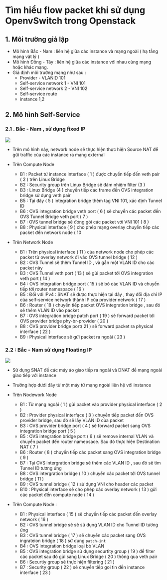 
# Tìm hiểu flow packet khi sử dụng OpenvSwitch trong Openstack


## 1. Môi trường giả lập

- Mô hình Bắc - Nam : liên hệ giữa các instance và mạng ngoài ( hạ tầng mạng vật lý )
- Mô hình Đông - Tây : liên hệ giữa các instance với nhau cùng mạng hoặc khác mạng. 
- Giả định môi trường mạng như sau :
	- Provider 	- VLANID 101
	- Self-service network 1 - VNI 101
	- Self-service network 2 - VNI 102
	- Self-service route
	- instance 1,2 


## 2. Mô hình Self-Service

### 2.1 . Bắc - Nam , sử dụng fixed IP

![](https://docs.openstack.org/newton/networking-guide/_images/deploy-ovs-selfservice-flowns1.png)

- Trên mô hình này, network node sẽ thực hiện thực hiện Source NAT để gửi traffic của các instance ra mạng external

- Trên Compute Node

	- B1 :  Packet từ instance interface ( 1 ) được chuyển tiếp đến veth pair ( 2 ) trên Linux Bridge
	- B2 : Security group trên Linux Bridge sẽ đảm nhiệm filter (3  )
	- B3 :  Linux Bridge (4 ) chuyển tiếp các frame đến OVS integration bridge sử dụng veth pair
	- B5 : Tại đây ( 5 ) integration bridge thêm tag VNI 101, xác định Tunnel ID
	- B6 : OVS integration bridge veth port ( 6 ) sẽ chuyển các packet đến OVS Tunnel Bridge veth port ( 7 )
	- B7 : OVS tunnel bridge sẽ đóng gói các packet với VNI 101 ( 8 ) 
	- B8 : Physical interface ( 9 ) cho phép mạng overlay chuyển tiếp các packet đến network node ( 10 

- Trên Network Node
	- B1 : Trên physical interface ( 11 ) của network node cho phép các packet từ overlay network đi vào OVS tunnel bridge ( 12 )
	- B2 : OVS Tunnel sẽ thêm Tunnel ID , và gắn một VLAN ID cho các packet này
	- B3 : OVS Tunnel veth port ( 13 ) sẽ gửi packet tới OVS integration veth port ( 14 ) 
	- B4 : OVS integration bridge port ( 15 ) sẽ bỏ các VLAN ID và chuyển tiếp tới router namespace ( 16 ) 
	- B5 : Đối với IPv4  : SNAT sẽ được thực hiện tại đây , thay đổi địa chỉ IP của self-service network thành IP của provider network ( 17 )
	- B6 : Router ( 18 ) chuyển tiếp packet OVS integration bridge , sau đó sẽ thêm VLAN ID vào packet 
	- B7 :  OVS integration bridge patch port ( 19 ) sẽ forward packet tới OVS provider bridge phy-br-provider ( 20 ) 
	- B8 :  OVS provider  bridge port( 21 ) sẽ forward packet ra physical interface ( 22 )
	- B9 : Physical interface sẽ gửi packet ra ngoài ( 23 ) 

### 2.2 : Bắc - Nam sử dụng Floating IP

![](https://docs.openstack.org/newton/networking-guide/_images/deploy-ovs-selfservice-flowns2.png)

- Sử dụng SNAT để các máy ảo giao tiếp ra ngoài và DNAT để mạng ngoài giao tiếp với instance
- Trường hợp dưới đây từ một máy từ mạng ngoài liên hệ với instance

- Trên Nodework Node

	- B1 : Từ mạng ngoài ( 1 ) gửi packet vào provider physical interface ( 2 ) 
	- B2  : Provider physical interface ( 3 ) chuyển tiếp packet đến OVS provider bridge, sau đó sẽ lấy VLAN ID của packet
	- B3 : OVS provider bridge port ( 4 ) sẽ forward packet sang OVS integration bridge port ( 5 ) 
	- B5 : OVS integration bridge port ( 6 ) sẽ remove internal VLAN và chuyển packet đến router namepsace. Sau đó thực hiện Destination NAT  ( 7 ) 
	- B6 : Router ( 8 ) chuyển tiếp các packet sang OVS integration bridge ( 9 ) 
	- B7 : Tại OVS intergration bridge sẽ thêm các VLAN ID , sau đó sẽ tìm Tunnel ID tương ứng
	- B8 : OVS intergration bridge ( 10 ) chuyển các packet tới OVS tunnel bridge ( 11 ) 
	- B9  : OVS tunnel bridge ( 12 ) sử dụng VNI cho header các packet 
	- B10 : Physical interface sẽ cho phép các overlay network ( 13 ) gửi các packet đến compute node ( 14 )

- Trên Compute Node :
	- B1  : Physical interface ( 15 ) sẽ chuyển tiếp các packet đến overlay network ( 16 )
	- B2 : OVS tunnel  bridge sẽ sẽ sử dụng VLAN ID cho Tunnel ID tương ứng 
	- B3 : OVS tunnel bridge ( 17 ) sẽ chuyển các packet sang OVS ingrateion bridge  ( 18 ) sử dụng `patch-int` 
	- B4 : OVS integration bridge loại bỏ VLAN 
	- B5 : OVS integration bridge sử dụng securtity group ( 19 ) để filter các packet sau đó gửi  sang Linux Bridge ( 20 ) thông qua veth pair
	- B6 : Securtiy group sẽ thực hiện filtering ( 21 )
	- B7 : Security group ( 22 ) sẽ chuyển tiếp goi tin đến instance interface ( 23 )  
